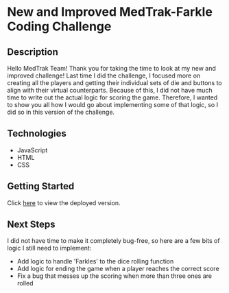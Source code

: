 # New and Improved MedTrak-Farkle Coding Challenge

## Description

Hello MedTrak Team! Thank you for taking the time to look at my new and improved challenge! Last time I did the challenge, I focused more on creating all the players and getting their individual sets of die and buttons to align with their virtual counterparts. Because of this, I did not have much time to write out the actual logic for scoring the game. Therefore, I wanted to show you all how I would go about implementing some of that logic, so I did so in this version of the challenge.

## Technologies

- JavaScript
- HTML
- CSS

## Getting Started

Click [here](https://colleenobrien3.github.io/practice/) to view the deployed version.

## Next Steps

I did not have time to make it completely bug-free, so here are a few bits of logic I still need to implement:

- Add logic to handle 'Farkles' to the dice rolling function
- Add logic for ending the game when a player reaches the correct score
- Fix a bug that messes up the scoring when more than three ones are rolled
